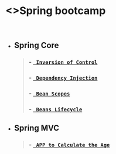 # <>Spring bootcamp

<br/>

 * ## Spring Core
    > ### - [` Inversion of Control`](/Spring_Core/practice-IOC)
    > ### - [` Dependency Injection`](/Spring_Core/practice-DI)
    > ### - [` Bean Scopes`](/Spring_Core/practice-BeanScopes)
    > ### - [` Beans Lifecycle`](/Spring_Core/practice-BeansLifecycle)
 * ## Spring MVC
    > ### - [` APP to Calculate the Age`](/Spring_MVC/AppCalcAge)
